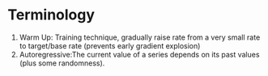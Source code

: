 # Terminology
1. Warm Up: Training technique, gradually raise rate from a very small rate to target/base rate (prevents early gradient explosion)
2. Autoregressive:The current value of a series depends on its past values (plus some randomness).